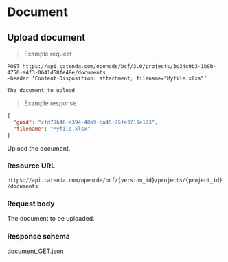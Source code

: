 # Document

## Upload document

> Example request

```http
POST https://api.catenda.com/opencde/bcf/3.0/projects/3c34c9b3-1b9b-4750-a4f3-0641d58fe48e/documents
–header ‘Content-Disposition: attachment; filename="Myfile.xlxs"’

The document to upload
```

> Example response

```json
{
  "guid": "cfd79b46-a394-48a9-ba45-75fe3719e173",
  "filename": "Myfile.xlsx"
}
```

Upload the document.

### Resource URL

`https://api.catenda.com/opencde/bcf/{version_id}/projects/{project_id}/documents`

### Request body

The document to be uploaded.

### Response schema

[document_GET.json](https://github.com/buildingSMART/BCF-API/blob/release_3_0/Schemas_draft-03/Collaboration/Document/document_GET.json)
